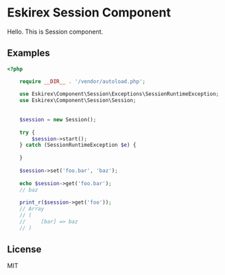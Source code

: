 # Eskirex Session Component
Hello.
This is Session component.

## Examples
```php
<?php

    require __DIR__ . '/vendor/autoload.php';
    
    use Eskirex\Component\Session\Exceptions\SessionRuntimeException;
    use Eskirex\Component\Session\Session;
    
    
    $session = new Session();
    
    try {
        $session->start();
    } catch (SessionRuntimeException $e) {
    
    }
    
    $session->set('foo.bar', 'baz');
    
    echo $session->get('foo.bar');
    // baz
    
    print_r($session->get('foo'));
    // Array
    // (
    //     [bar] => baz
    // )
```
## License
MIT